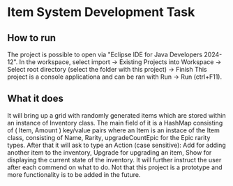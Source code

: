 # Item System Development Task
## How to run
The project is possible to open via "Eclipse IDE for Java Developers 2024-12". In the workspace, select import -> Existing Projects into Workspace -> Select root directory (select the folder with this project) -> Finish
This project is a console applicationa and can be ran with  Run -> Run (ctrl+F11).

## What it does
It will bring up a grid with randomly generated items which are stored within an instance of Inventory class. The main field of it is a HashMap consisting of ( Item, Amount ) key/value pairs where an Item is an instace of the Item class, consisting of Name, Rarity, upgradeCountEpic for the Epic rarity types.
After that it will ask to type an Action (case sensitive): Add for adding another item to the inventory, Upgrade for upgrading an item, Show for displaying the current state of the inventory. It will further instruct the user after each commend on what to do.
Not that this project is a prototype and more functionality is to be added in the future. 
